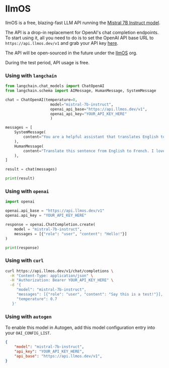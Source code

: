 # llmOS

llmOS is a free, blazing-fast LLM API running the [Mistral 7B Instruct model](https://huggingface.co/mistralai/Mistral-7B-Instruct-v0.1).

The API is a drop-in replacement for OpenAI's chat completion endpoints. To start using it, all you need to do is to set the OpenAI API base URL to `https://api.llmos.dev/v1` and grab your API key [here](https://llmos.dev).

The API will be open-sourced in the future under the [llmOS](https://github.com/llmOS) org.

During the test period, API usage is free.


### Using with `langchain`

```python
from langchain.chat_models import ChatOpenAI
from langchain.schema import AIMessage, HumanMessage, SystemMessage

chat = ChatOpenAI(temperature=0,
                    model="mistral-7b-instruct",
                    openai_api_base="https://api.llmos.dev/v1",
                    openai_api_key="YOUR_API_KEY_HERE"
                    )

messages = [
    SystemMessage(
        content="You are a helpful assistant that translates English to French."
    ),
    HumanMessage(
        content="Translate this sentence from English to French. I love programming."
    ),
]

result = chat(messages)

print(result)
```


### Using with `openai`

```python
import openai

openai.api_base = "https://api.llmos.dev/v1"
openai.api_key = "YOUR_API_KEY_HERE"

response = openai.ChatCompletion.create(
    model = "mistral-7b-instruct",
    messages = [{"role": "user", "content": "Hello!"}]
)

print(response)
```

### Using with `curl`

```bash
curl https://api.llmos.dev/v1/chat/completions \
  -H "Content-Type: application/json" \
  -H "Authorization: Bearer YOUR_API_KEY_HERE" \
  -d '{
     "model": "mistral-7b-instruct",
     "messages": [{"role": "user", "content": "Say this is a test!"}],
     "temperature": 0.7
   }'
```


### Using with `autogen`

To enable this model in Autogen, add this model configuration entry into your `OAI_CONFIG_LIST`.

```json
{
    "model": "mistral-7b-instruct",
    "api_key": "YOUR_API_KEY_HERE",
    "api_base": "https://api.llmos.dev/v1",
}
```